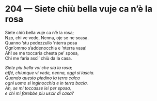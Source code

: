 # 204 — Siete chiù bella vuje ca n’è la rosa

Siete chiù bella vuje ca n’è la rosa;  
Nzo, chi ve vede, Nenna, oje se ne scasa.  
Quanno ’stu pedezzullo ’nterra posa  
Ogn’ommo s’addenocchia e ’nterra vasa!  
Ah! se me toccaria chesta pe’ sposa,  
Chi me faria ascì’ chiù da la casa.

_Siete piu bella voi che sia la rosa;  
affé, chiunque vi vede, nenna, oggi si lascia.  
Quando questo piedino la terra calca  
ogni uomo si inginocchia e in terra bacia.  
Ah, se mi toccasse lei per sposa,  
e chi mi farebbe piu uscir di casa?_

